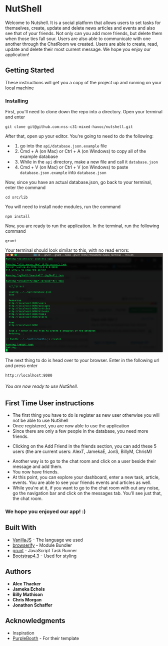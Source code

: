 # NutShell

Welcome to Nutshell. It is a social platform that allows users to set tasks for themselves, create, update and delete news articles and events and also see that of your friends. Not only can you add more friends, but delete them when those ties fall sour. Users are also able to communicate with one another through the ChatRoom we created. Users are able to create, read, update and delete their most current message. We hope you enjoy our application!

## Getting Started

These instructions will get you a copy of the project up and running on your local machine

### Installing

First, you'll need to clone down the repo into a directory. Open your terminal and enter

```
git clone git@github.com:nss-c31-mixed-havoc/nutshell.git
```

After that, open up your editor. You're going to need to do the following:
+ 1. go into the `api/database.json.example` file  
+ 2. Cmd + A (on Mac) or Ctrl + A (on Windows) to copy all of the example database
+ 3. While in the `api` directory, make a new file and call it `database.json`
+ 4. Cmd + V (on Mac) or Ctrl + V (on Windows) to paste `database.json.example` into `database.json`

Now, since you have an actual database.json, go back to your terminal, enter the command

```
cd src/lib
```

You will need to install node modules, run the command

```
npm install
```

Now, you are ready to run the application. In the terminal, run the following command

```
grunt
```

Your terminal should look similar to this, with no read errors: 
![grunt example](./gruntExample.png)


The next thing to do is head over to your browser. Enter in the following url and press enter 
```
http://localhost:8080
```

###### You are now ready to use NutShell. 


## First Time User instructions
* The first thing you have to do is register as new user otherwise you will not be able to use NutShell
* Once registered, you are now able to use the application
* Since there are only a few people in the database, you need more friends.
+ Clicking on the Add Friend in the friends section, you can add these 5 users (the are current users: AlexT, JamekaE, JonS, BillyM, ChrisM)
* Another way is to go to the chat room and click on a user beside their message and add them. 
* You now have friends. 
* At this point, you can explore your dashboard, enter a new task, article, events. You are able to see your friends events and articles as well. 
* While you're at it, if you want to go to the chat room with out any noise, go the navigation bar and click on the messages tab. You'll see just that, the chat room. 


### We hope you enjoyed our app! :)


## Built With

* [VanillaJS](http://es6-features.org/#Constants) - The language we used
* [browserify](http://browserify.org/) - Module Bundler
* [grunt](https://gruntjs.com/) - JavaScript Task Runner
* [Bootstrap4.3](https://getbootstrap.com/) - Used for styling



## Authors

* **Alex Thacker** 
* **Jameka Echols** 
* **Billy Mathison** 
* **Chris Morgan** 
* **Jonathon Schaffer** 



## Acknowledgments

* Inspiration
* [PurpleBooth](https://gist.githubusercontent.com/PurpleBooth/109311bb0361f32d87a2/raw/8254b53ab8dcb18afc64287aaddd9e5b6059f880/README-Template.md) - For their template
